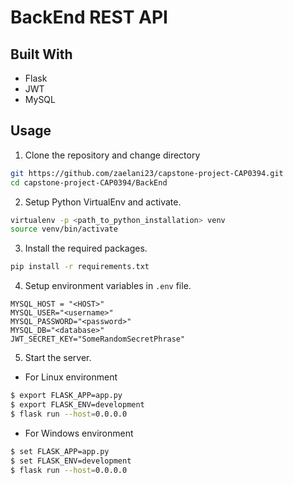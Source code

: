 # BackEnd REST API

## Built With

- Flask
- JWT
- MySQL

## Usage

1. Clone the repository and change directory

```bash
git https://github.com/zaelani23/capstone-project-CAP0394.git
cd capstone-project-CAP0394/BackEnd
```

2. Setup Python VirtualEnv and activate.

```bash
virtualenv -p <path_to_python_installation> venv
source venv/bin/activate
```

3. Install the required packages.

```bash
pip install -r requirements.txt
```

4. Setup environment variables in `.env` file.

```
MYSQL_HOST = "<HOST>"
MYSQL_USER="<username>"
MYSQL_PASSWORD="<password>"
MYSQL_DB="<database>"
JWT_SECRET_KEY="SomeRandomSecretPhrase"
```

5. Start the server.

  - For Linux environment

```bash
$ export FLASK_APP=app.py
$ export FLASK_ENV=development
$ flask run --host=0.0.0.0
```
  - For Windows environment

```bash
$ set FLASK_APP=app.py
$ set FLASK_ENV=development
$ flask run --host=0.0.0.0
```
